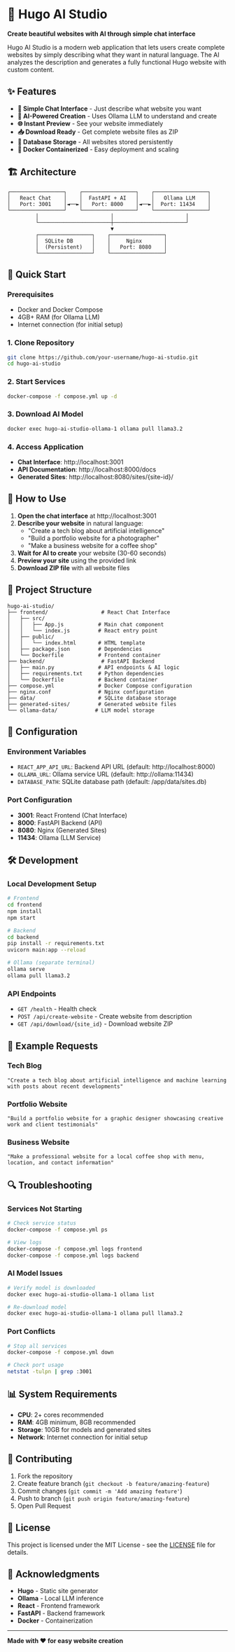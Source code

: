 # 🚀 Hugo AI Studio

**Create beautiful websites with AI through simple chat interface**

Hugo AI Studio is a modern web application that lets users create complete websites by simply describing what they want in natural language. The AI analyzes the description and generates a fully functional Hugo website with custom content.

## ✨ Features

- **💬 Simple Chat Interface** - Just describe what website you want
- **🤖 AI-Powered Creation** - Uses Ollama LLM to understand and create
- **🌐 Instant Preview** - See your website immediately
- **📥 Download Ready** - Get complete website files as ZIP
- **💾 Database Storage** - All websites stored persistently
- **🐳 Docker Containerized** - Easy deployment and scaling

## 🏗️ Architecture

```
┌─────────────────┐    ┌─────────────────┐    ┌─────────────────┐
│   React Chat    │    │  FastAPI + AI   │    │   Ollama LLM    │
│   Port: 3001    │◄──►│   Port: 8000    │◄──►│  Port: 11434    │
└─────────────────┘    └─────────────────┘    └─────────────────┘
         │                       │                       │
         └───────────────────────┼───────────────────────┘
                                 ▼
         ┌─────────────────┐    ┌─────────────────┐
         │  SQLite DB      │    │     Nginx       │
         │  (Persistent)   │    │   Port: 8080    │
         └─────────────────┘    └─────────────────┘
```

## 🚀 Quick Start

### Prerequisites
- Docker and Docker Compose
- 4GB+ RAM (for Ollama LLM)
- Internet connection (for initial setup)

### 1. Clone Repository
```bash
git clone https://github.com/your-username/hugo-ai-studio.git
cd hugo-ai-studio
```

### 2. Start Services
```bash
docker-compose -f compose.yml up -d
```

### 3. Download AI Model
```bash
docker exec hugo-ai-studio-ollama-1 ollama pull llama3.2
```

### 4. Access Application
- **Chat Interface**: http://localhost:3001
- **API Documentation**: http://localhost:8000/docs
- **Generated Sites**: http://localhost:8080/sites/{site-id}/

## 💬 How to Use

1. **Open the chat interface** at http://localhost:3001
2. **Describe your website** in natural language:
   - "Create a tech blog about artificial intelligence"
   - "Build a portfolio website for a photographer"
   - "Make a business website for a coffee shop"
3. **Wait for AI to create** your website (30-60 seconds)
4. **Preview your site** using the provided link
5. **Download ZIP file** with all website files

## 📁 Project Structure

```
hugo-ai-studio/
├── frontend/                 # React Chat Interface
│   ├── src/
│   │   ├── App.js           # Main chat component
│   │   └── index.js         # React entry point
│   ├── public/
│   │   └── index.html       # HTML template
│   ├── package.json         # Dependencies
│   └── Dockerfile           # Frontend container
├── backend/                  # FastAPI Backend
│   ├── main.py              # API endpoints & AI logic
│   ├── requirements.txt     # Python dependencies
│   └── Dockerfile           # Backend container
├── compose.yml              # Docker Compose configuration
├── nginx.conf               # Nginx configuration
├── data/                    # SQLite database storage
├── generated-sites/         # Generated website files
└── ollama-data/            # LLM model storage
```

## 🔧 Configuration

### Environment Variables
- `REACT_APP_API_URL`: Backend API URL (default: http://localhost:8000)
- `OLLAMA_URL`: Ollama service URL (default: http://ollama:11434)
- `DATABASE_PATH`: SQLite database path (default: /app/data/sites.db)

### Port Configuration
- **3001**: React Frontend (Chat Interface)
- **8000**: FastAPI Backend (API)
- **8080**: Nginx (Generated Sites)
- **11434**: Ollama (LLM Service)

## 🛠️ Development

### Local Development Setup
```bash
# Frontend
cd frontend
npm install
npm start

# Backend
cd backend
pip install -r requirements.txt
uvicorn main:app --reload

# Ollama (separate terminal)
ollama serve
ollama pull llama3.2
```

### API Endpoints
- `GET /health` - Health check
- `POST /api/create-website` - Create website from description
- `GET /api/download/{site_id}` - Download website ZIP

## 🎯 Example Requests

### Tech Blog
```
"Create a tech blog about artificial intelligence and machine learning with posts about recent developments"
```

### Portfolio Website
```
"Build a portfolio website for a graphic designer showcasing creative work and client testimonials"
```

### Business Website
```
"Make a professional website for a local coffee shop with menu, location, and contact information"
```

## 🔍 Troubleshooting

### Services Not Starting
```bash
# Check service status
docker-compose -f compose.yml ps

# View logs
docker-compose -f compose.yml logs frontend
docker-compose -f compose.yml logs backend
```

### AI Model Issues
```bash
# Verify model is downloaded
docker exec hugo-ai-studio-ollama-1 ollama list

# Re-download model
docker exec hugo-ai-studio-ollama-1 ollama pull llama3.2
```

### Port Conflicts
```bash
# Stop all services
docker-compose -f compose.yml down

# Check port usage
netstat -tulpn | grep :3001
```

## 📊 System Requirements

- **CPU**: 2+ cores recommended
- **RAM**: 4GB minimum, 8GB recommended
- **Storage**: 10GB for models and generated sites
- **Network**: Internet connection for initial setup

## 🤝 Contributing

1. Fork the repository
2. Create feature branch (`git checkout -b feature/amazing-feature`)
3. Commit changes (`git commit -m 'Add amazing feature'`)
4. Push to branch (`git push origin feature/amazing-feature`)
5. Open Pull Request

## 📝 License

This project is licensed under the MIT License - see the [LICENSE](LICENSE) file for details.

## 🙏 Acknowledgments

- **Hugo** - Static site generator
- **Ollama** - Local LLM inference
- **React** - Frontend framework
- **FastAPI** - Backend framework
- **Docker** - Containerization

---

**Made with ❤️ for easy website creation**